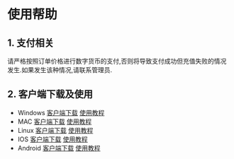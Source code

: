 # 使用帮助
## 1. 支付相关
请严格按照订单价格进行数字货币的支付,否则将导致支付成功但充值失败的情况发生.如果发生该种情况,请联系管理员.
## 2. 客户端下载及使用
 - Windows  [客户端下载](https://coding.net/u/haohaohao/p/ssdown/git/raw/master/ShadowsocksR.zip) [使用教程](http://cp.xqs.ch/dl.php?type=d&id=1)
 - MAC      [客户端下载](https://coding.net/u/haohaohao/p/ssdown/git/raw/master/ShadowsocksX-NG-R8.dmg) [使用教程](http://cp.xqs.ch/dl.php?type=d&id=1)
 - Linux    [客户端下载](http://cp.xqs.ch/dl.php?type=d&id=3) [使用教程](http://cp.xqs.ch/dl.php?type=d&id=3)
 - IOS      [客户端下载](https://jingyan.baidu.com/article/63acb44a1e1b8661fcc17e3c.html) [使用教程](http://cp.xqs.ch/dl.php?type=d&id=2)
 - Android  [客户端下载](https://coding.net/u/haohaohao/p/ssdown/git/raw/master/ssr_3.2.7.2.apk) [使用教程](http://cp.xqs.ch/dl.php?type=d&id=2)